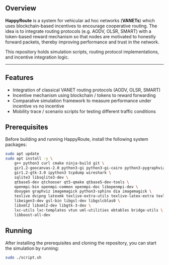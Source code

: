 
## Overview  
**HappyRoute** is a system for vehicular ad hoc networks (**VANETs**) which uses blockchain-based incentives to encourage cooperative routing. The idea is to integrate routing protocols (e.g. AODV, OLSR, SMART) with a token-based reward mechanism so that nodes are motivated to honestly forward packets, thereby improving performance and trust in the network.

This repository holds simulation scripts, routing protocol implementations, and incentive integration logic.

---

## Features  
- Integration of classical VANET routing protocols (AODV, OLSR, SMART)  
- Incentive mechanism using blockchain / tokens to reward forwarding  
- Comparative simulation framework to measure performance under incentive vs no incentive  
- Mobility trace / scenario scripts for testing different traffic conditions  
## Prerequisites  

Before building and running HappyRoute, install the following system packages:  

```bash
sudo apt update
sudo apt install -y \
    g++ python3 curl cmake ninja-build git \
    gir1.2-goocanvas-2.0 python3-gi python3-gi-cairo python3-pygraphviz \
    gir1.2-gtk-3.0 ipython3 tcpdump wireshark \
    sqlite3 libsqlite3-dev \
    qtbase5-dev qtchooser qt5-qmake qtbase5-dev-tools \
    openmpi-bin openmpi-common openmpi-doc libopenmpi-dev \
    doxygen graphviz imagemagick python3-sphinx dia imagemagick \
    texlive dvipng latexmk texlive-extra-utils texlive-latex-extra texlive-font-utils \
    libeigen3-dev gsl-bin libgsl-dev libgslcblas0 \
    libxml2 libxml2-dev libgtk-3-dev \
    lxc-utils lxc-templates vtun uml-utilities ebtables bridge-utils \
    libboost-all-dev
```
## Running  

After installing the prerequisites and cloning the repository, you can start the simulation by running:  

```bash
sudo ./script.sh

